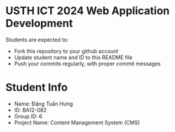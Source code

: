 USTH ICT 2024 Web Application Development
=====================================================

Students are expected to:

* Fork this repository to your github account
* Update student name and ID to this README file
* Push your commits regularly, with proper commit messages

Student Info
=======================


* Name: Đặng Tuấn Hưng
* ID: BA12-082
* Group ID: 6
* Project Name: Content Management System (CMS)

